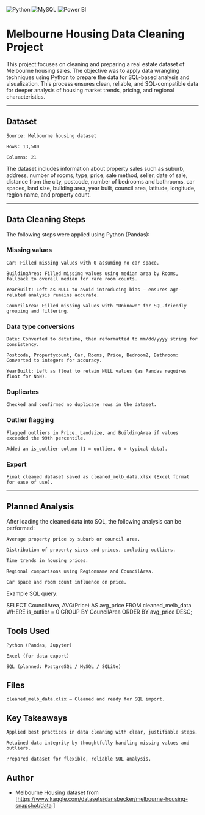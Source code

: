 ![Python](https://img.shields.io/badge/Python-3776AB.svg?style=for-the-badge&logo=Python&logoColor=white)
![MySQL](https://img.shields.io/badge/mysql-%2300f.svg?style=for-the-badge&logo=mysql&logoColor=white)
![Power BI](https://img.shields.io/badge/power_bi-F2C811?style=for-the-badge&logo=powerbi&logoColor=black)

# Melbourne Housing Data Cleaning Project

This project focuses on cleaning and preparing a real estate dataset of Melbourne housing sales. The objective was to apply data wrangling techniques using Python to prepare the data for SQL-based analysis and visualization. This process ensures clean, reliable, and SQL-compatible data for deeper analysis of housing market trends, pricing, and regional characteristics.

---


## Dataset

    Source: Melbourne housing dataset

    Rows: 13,580

    Columns: 21

The dataset includes information about property sales such as suburb, address, number of rooms, type, price, sale method, seller, date of sale, distance from the city, postcode, number of bedrooms and bathrooms, car spaces, land size, building area, year built, council area, latitude, longitude, region name, and property count.


---

## Data Cleaning Steps

The following steps were applied using Python (Pandas):

### Missing values

    Car: Filled missing values with 0 assuming no car space.

    BuildingArea: Filled missing values using median area by Rooms, fallback to overall median for rare room counts.

    YearBuilt: Left as NULL to avoid introducing bias — ensures age-related analysis remains accurate.

    CouncilArea: Filled missing values with "Unknown" for SQL-friendly grouping and filtering.

### Data type conversions

    Date: Converted to datetime, then reformatted to mm/dd/yyyy string for consistency.

    Postcode, Propertycount, Car, Rooms, Price, Bedroom2, Bathroom: Converted to integers for accuracy.

    YearBuilt: Left as float to retain NULL values (as Pandas requires float for NaN).

### Duplicates

    Checked and confirmed no duplicate rows in the dataset.

### Outlier flagging

    Flagged outliers in Price, Landsize, and BuildingArea if values exceeded the 99th percentile.

    Added an is_outlier column (1 = outlier, 0 = typical data).

### Export

    Final cleaned dataset saved as cleaned_melb_data.xlsx (Excel format for ease of use).

---

## Planned Analysis

After loading the cleaned data into SQL, the following analysis can be performed:

    Average property price by suburb or council area.

    Distribution of property sizes and prices, excluding outliers.

    Time trends in housing prices.

    Regional comparisons using Regionname and CouncilArea.

    Car space and room count influence on price.

Example SQL query:

SELECT CouncilArea, AVG(Price) AS avg_price
FROM cleaned_melb_data
WHERE is_outlier = 0
GROUP BY CouncilArea
ORDER BY avg_price DESC;

## Tools Used

    Python (Pandas, Jupyter)

    Excel (for data export)

    SQL (planned: PostgreSQL / MySQL / SQLite)

## Files

    cleaned_melb_data.xlsx — Cleaned and ready for SQL import.

## Key Takeaways

    Applied best practices in data cleaning with clear, justifiable steps.

    Retained data integrity by thoughtfully handling missing values and outliers.

    Prepared dataset for flexible, reliable SQL analysis.

## Author

- Melbourne Housing dataset from [https://www.kaggle.com/datasets/dansbecker/melbourne-housing-snapshot/data
]

